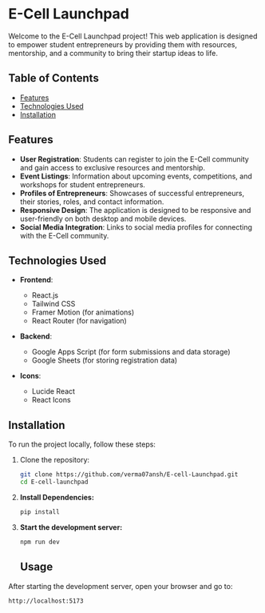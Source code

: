 # E-Cell Launchpad

Welcome to the E-Cell Launchpad project! This web application is designed to empower student entrepreneurs by providing them with resources, mentorship, and a community to bring their startup ideas to life.

## Table of Contents

- [Features](#features)
- [Technologies Used](#technologies-used)
- [Installation](#installation)

## Features

- **User Registration**: Students can register to join the E-Cell community and gain access to exclusive resources and mentorship.
- **Event Listings**: Information about upcoming events, competitions, and workshops for student entrepreneurs.
- **Profiles of Entrepreneurs**: Showcases of successful entrepreneurs, their stories, roles, and contact information.
- **Responsive Design**: The application is designed to be responsive and user-friendly on both desktop and mobile devices.
- **Social Media Integration**: Links to social media profiles for connecting with the E-Cell community.

## Technologies Used

- **Frontend**: 
  - React.js
  - Tailwind CSS
  - Framer Motion (for animations)
  - React Router (for navigation)

- **Backend**: 
  - Google Apps Script (for form submissions and data storage)
  - Google Sheets (for storing registration data)

- **Icons**: 
  - Lucide React
  - React Icons

## Installation

To run the project locally, follow these steps:

1. Clone the repository:
   ```bash
   git clone https://github.com/verma07ansh/E-cell-Launchpad.git
   cd E-cell-launchpad
   ```
2. **Install Dependencies:**
    ```bash
    pip install
    ```
3. **Start the development server:**
    ```bash
    npm run dev
    ```
    ## Usage

After starting the development server, open your browser and go to:

```bash
http://localhost:5173
```

